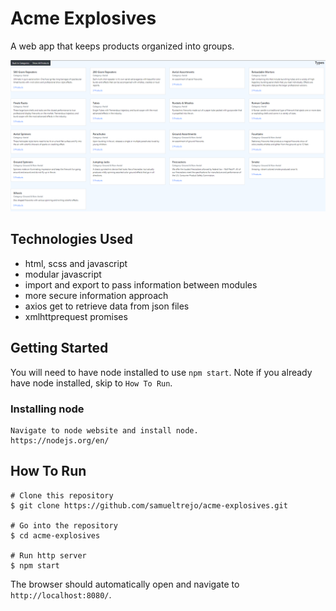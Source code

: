 # Acme Explosives
A web app that keeps products organized into groups.

![image of acme explosives app](https://raw.githubusercontent.com/samueltrejo/acme-explosives/master/img/readme.PNG)

## Technologies Used
* html, scss and javascript
* modular javascript
* import and export to pass information between modules
* more secure information approach
* axios get to retrieve data from json files
* xmlhttprequest promises


## Getting Started
You will need to have node installed to use `npm start`. Note if you already have node installed, skip to `How To Run`.
### Installing node
```
Navigate to node website and install node.
https://nodejs.org/en/ 
```
## How To Run
```
# Clone this repository
$ git clone https://github.com/samueltrejo/acme-explosives.git

# Go into the repository
$ cd acme-explosives

# Run http server
$ npm start
```
The browser should automatically open and navigate to `http://localhost:8080/`.
